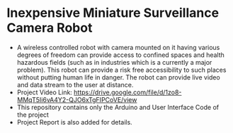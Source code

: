 # Inexpensive Miniature Surveillance Camera Robot

* A wireless controlled robot with camera mounted on it having various degrees of freedom can provide access to confined spaces and health hazardous fields (such as in industries which is a currently a major problem). This robot can provide a risk free accessibility to such places without putting human life in danger. The robot can provide live video and data stream to the user at distance.
* Project Video Link: https://drive.google.com/file/d/1zo8-MMqT5Ii6vA4Y2-QJO6xTgFIPCoVE/view
* This repository contains only the Arduino and User Interface Code of the project
* Project Report is also added for details.